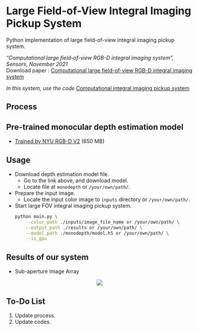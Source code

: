 # Large Field-of-View Integral Imaging Pickup System
Python implementation of large field-of-view integral imaging pickup system.   
   
_“Computational large field-of-view RGB-D integral imaging system”, Sensors, November 2021_   
Download paper : [Computational large field-of-view RGB-D integral imaging system](https://www.google.com/url?sa=t&rct=j&q=&esrc=s&source=web&cd=&ved=2ahUKEwig1vL-s5X1AhVhwosBHcr0C-oQFnoECA4QAQ&url=https%3A%2F%2Fwww.mdpi.com%2F1424-8220%2F21%2F21%2F7407%2Fpdf&usg=AOvVaw1zVSxamSj4r9g1Cf-YVjCO)

_In this system, use the code_ [Computational integral imaging pickup system](https://github.com/jgnooo/integral-imaging-pickup)

## Process


## Pre-trained monocular depth estimation model
* [Trained by NYU RGB-D V2](https://drive.google.com/uc?export=download&id=1k8McRE2vOtrkHmG9ZU6Cd-IUDtr2Fbbv) (650 MB)

## Usage
- Download depth estimation model file.
    - Go to the link above, and download model.
    - Locate file at `monodepth` or `/your/own/path/`.
- Prepare the input image.
    - Locate the input color image to `inputs` directory or `/your/own/path/`.
- Start large FOV integral imaging pickup system.
    ```Bash
    python main.py \
        --color_path ./inputs/image_file_name or /your/own/path/ \
        --output_path ./results or /your/own/path/ \
        --model_path ./monodepth/model.h5 or /your/own/path/ \
        --is_gpu
    ```

## Results of our system
- Sub-aperture Image Array
<p align="center"><img src="https://user-images.githubusercontent.com/55485826/147924806-4f6fcbb2-9525-4171-8642-322c7dc442d9.png"></p>

## To-Do List
1. Update process.
2. Update codes.